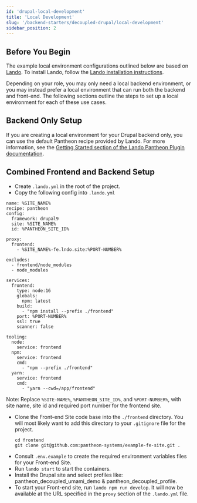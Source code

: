 ```yaml
---
id: 'drupal-local-development'
title: 'Local Development'
slug: '/backend-starters/decoupled-drupal/local-development'
sidebar_position: 2
---
```


## Before You Begin

The example local environment configurations outlined below are based on
[Lando](https://lando.dev/). To install Lando, follow the
[Lando installation instructions](https://docs.lando.dev/getting-started/installation.html).

Depending on your role, you may only need a local backend environment, or you
may instead prefer a local environment that can run both the backend and
front-end. The following sections outline the steps to set up a local
environment for each of these use cases.

## Backend Only Setup

If you are creating a local environment for your Drupal backend only, you can
use the default Pantheon recipe provided by Lando. For more information, see the
[Getting Started section of the Lando Pantheon Plugin documentation](https://docs.lando.dev/pantheon/getting-started.html).

## Combined Frontend and Backend Setup

- Create `.lando.yml` in the root of the project.
- Copy the following config into `.lando.yml`

```
name: %SITE_NAME%
recipe: pantheon
config:
  framework: drupal9
  site: %SITE_NAME%
  id: %PANTHEON_SITE_ID%

proxy:
  frontend:
    - %SITE_NAME%-fe.lndo.site:%PORT-NUMBER%

excludes:
  - frontend/node_modules
  - node_modules

services:
  frontend:
    type: node:16
    globals:
      npm: latest
    build:
      - "npm install --prefix ./frontend"
    port: %PORT-NUMBER%
    ssl: true
    scanner: false

tooling:
  node:
    service: frontend
  npm:
    service: frontend
    cmd:
      - "npm --prefix ./frontend"
  yarn:
    service: frontend
    cmd:
      - "yarn --cwd=/app/frontend"
```

Note: Replace `%SITE-NAME%`, `%PANTHEON_SITE_ID%`, and `%PORT-NUMBER%`, with
site name, site id and required port number for the frontend site.

- Clone the Front-end Site code base into the `./frontend` directory. You will
  most likely want to add this directory to your `.gitignore` file for the
  project.
  ```
  cd frontend
  git clone git@github.com:pantheon-systems/example-fe-site.git .
  ```
- Consult `.env.example` to create the required environment variables files for
  your Front-end Site.
- Run `lando start` to start the containers.
- Install the Drupal site and select profiles like:
  pantheon_decoupled_umami_demo & pantheon_decoupled_profile.
- To start your Front-end site, run `lando npm run develop`. It will now be
  available at the URL specified in the `proxy` section of the `.lando.yml`
  file.
